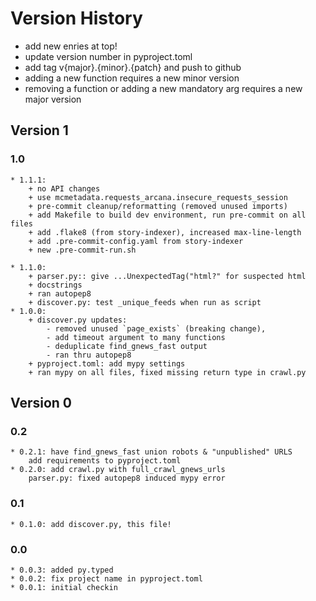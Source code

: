 # Version History

* add new enries at top!
* update version number in pyproject.toml
* add tag v{major}.{minor}.{patch} and push to github
* adding a new function requires a new minor version
* removing a function or adding a new mandatory arg requires a new major version

## Version 1

### 1.0
	* 1.1.1:
		+ no API changes
		+ use mcmetadata.requests_arcana.insecure_requests_session
		+ pre-commit cleanup/reformatting (removed unused imports)
		+ add Makefile to build dev environment, run pre-commit on all files
		+ add .flake8 (from story-indexer), increased max-line-length
		+ add .pre-commit-config.yaml from story-indexer
		+ new .pre-commit-run.sh

	* 1.1.0:
		+ parser.py:: give ...UnexpectedTag("html?" for suspected html
		+ docstrings
		+ ran autopep8
		+ discover.py: test _unique_feeds when run as script
	* 1.0.0:
		+ discover.py updates:
			- removed unused `page_exists` (breaking change),
			- add timeout argument to many functions
			- deduplicate find_gnews_fast output
			- ran thru autopep8
		+ pyproject.toml: add mypy settings
		+ ran mypy on all files, fixed missing return type in crawl.py

## Version 0

### 0.2

	* 0.2.1: have find_gnews_fast union robots & "unpublished" URLS
		add requirements to pyproject.toml
	* 0.2.0: add crawl.py with full_crawl_gnews_urls
		parser.py: fixed autopep8 induced mypy error

### 0.1
	* 0.1.0: add discover.py, this file!

### 0.0

	* 0.0.3: added py.typed
	* 0.0.2: fix project name in pyproject.toml
	* 0.0.1: initial checkin

